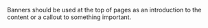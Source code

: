 Banners should be used at the top of pages as an introduction to the content or a callout to something important.
